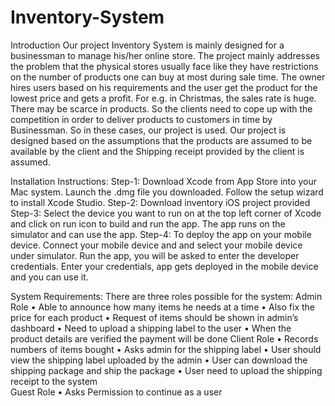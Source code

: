 # Inventory-System
Introduction
Our project Inventory System is mainly designed for a businessman to manage his/her online store. The project mainly addresses the problem that
the physical stores usually face like they have restrictions on the number of products one can buy at most during sale time. The owner hires users
based on his requirements and the user get the product for the lowest price and gets a profit. For e.g. in Christmas, the sales rate is huge. 
There may be scarce in products. So the clients need to cope up with the competition in order to deliver products to customers in time by 
Businessman. So in these cases, our project is used.
Our project is designed based on the assumptions that the products are assumed to be available by the client and the Shipping receipt provided
by the client is assumed.

Installation Instructions:
Step-1: Download Xcode from App Store into your Mac system. Launch the .dmg file you downloaded. Follow the setup wizard to install Xcode Studio. 
Step-2: Download inventory iOS project provided
Step-3: Select the device you want to run on at the top left corner of Xcode and click on run icon to build and run the app. The app runs on the simulator and can use the app.
Step-4: To deploy the app on your mobile device. Connect your mobile device and and select your mobile device under simulator. Run the app, you will be asked to enter the developer credentials. Enter your credentials, app gets deployed in the mobile device and you can use it. 

System Requirements:
There are three roles possible for the system:
Admin Role
•	Able to announce how many items he needs at a time
•	Also fix the price for each product 
•	Request of items should be shown in admin’s dashboard
•	Need to upload a shipping label to the user 
•	When the product details are verified the payment will be done 
Client Role
•	Records numbers of items bought 
•	Asks admin for the shipping label
•	User should view the shipping label uploaded by the admin
•	User can download the shipping package and ship the package
•	User need to upload the shipping receipt to the system  
Guest Role
•	Asks Permission to continue as a user  



